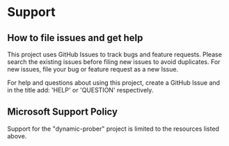 # Support

## How to file issues and get help  

This project uses GitHub Issues to track bugs and feature requests. Please search the existing 
issues before filing new issues to avoid duplicates.  For new issues, file your bug or 
feature request as a new Issue.

For help and questions about using this project, create a GitHub Issue and in the title add: 'HELP' or 'QUESTION' respectively.

## Microsoft Support Policy

Support for the "dynamic-prober" project is limited to the resources listed above.
